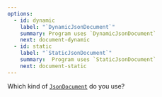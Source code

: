```yaml
---
options:
  - id: dynamic
    label: "`DynamicJsonDocument`"
    summary: Program uses `DynamicJsonDocument`
    next: document-dynamic
  - id: static
    label: "`StaticJsonDocument`"
    summary:  Program uses `StaticJsonDocument`
    next: document-static
---
```


Which kind of [`JsonDocument`](/v6/api/jsondocument/) do you use?